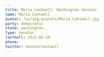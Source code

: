```yaml
---
title: Maria Cantwell, Washington Senator
name: Maria Cantwell
avatar: /ui/img/avatars/Maria_Cantwell.jpg
party: democratic
state: washington
type: senator
lasthall: 2012-02-18
phone: 
twitter: SenatorCantwell
---
```

